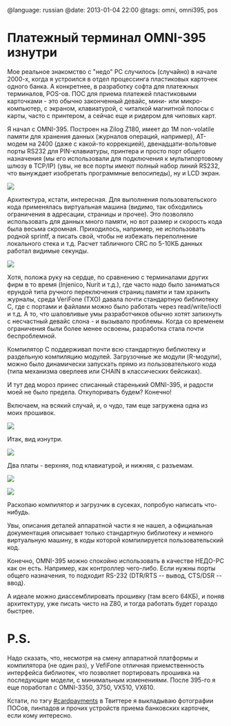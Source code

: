 @language: russian
@date: 2013-01-04 22:00
@tags: omni, omni395, pos

Платежный терминал OMNI-395 изнутри
===================================

Мое реальное знакомство с "недо" PC случилось (случайно) в начале 2000-х, когда
я устроился в отдел процессинга пластиковых карточек одного банка. А конкретнее,
в разработку софта для платежных терминалов, POS-ов. ПОС для приема платежей
пластиковыми карточками - это обычно законченный девайс, мини- или микро-
компьютер, с экраном, клавиатурой, с читалкой магнитной полосы с карты,
часто с принтером, а сейчас еще и ридером для чиповых карт.

Я начал с OMNI-395. Построен на Zilog Z180, имеет до 1М non-volatile памяти
для хранения данных (журналов операций, например), AT-модем на 2400 (даже
с какой-то коррекцией), двенадцати-вольтовые порты RS232 для PIN-клавиатуры,
принтера и просто порт общего назначения (мы его использовали для
подключения к мультипортовому шлюзу в TCP/IP) (увы, не все порты имеют полный
набор линий RS232, что вынуждает изобретать программные велосипеды), ну и LCD
экран.

![](IMG_1621.JPG)

Архитектура, кстати, интересная. Для выполнения пользовательского кода
применялась виртуальная машина (видимо, так обходились ограничения в адресации,
страницы и прочее). Это позволяло использовать для данных много памяти, но вот
размер и скорость кода была весьма скромная. Приходилось, например, не
использовать родной sprintf, а писать свой, чтобы не избежать переполнение
локального стека и т.д. Расчет табличного CRC по 5-10КБ данных работал видимые
секунды.

![](IMG_1622.JPG)

Хотя, положа руку на сердце, по сравнению с терминалами других фирм
в то время (Injenico, Nurit и т.д.), где часто надо было заниматься ерундой типа
ручного переключения страниц памяти и там хранить журналы, среда VeriFone (TXO)
давала почти стандартную библиотеку C, где с портами и файлами можно было 
работать через read/write/ioctl и т.д. А то, что шаловливые умы разработчиков 
обычно хотят запихнуть с несчастный девайс слона - и вызывало проблемы. 
Когда со временем ограничения были более менее освоены, разработка стала почти 
беспроблемной.

Компилятор С поддерживал почти всю стандартную библиотеку и раздельную
компиляцию модулей. Загрузочные же модули (R-модули), можно было динамически
запускать прямо из пользователького кода (типа механизма оверлеев или CHAIN
в классических бейсиках).

И тут дед мороз принес списанный старенький OMNI-395, и радости моей не было
предела. Откупоривать будем? Конечно!

Включаем, на всякий случай, и, о чудо, там еще загружена одна из моих прошивок.

![](IMG_1623.JPG)

Итак, вид изнутри.

![](IMG_1624.JPG)

Два платы - верхняя, под клавиатурой, и нижняя, с разъемам.

![](IMG_1635.JPG)

![](IMG_1636.JPG)

Раскопаю компилятор и загрузчик в сусеках, попробую написать что-нибудь.

Увы, описания деталей аппаратной части я не нашел, а официальная документация 
описывает только стандартную библиотеку и немного виртуальную машину, в коды
которой компилируется пользовательский код.

Конечно, OMNI-395 можно спокойно использовать в качестве НЕДО-PC как он есть.
Например, как контроллер чего-либо. Если нужны порты общего назначения, то
подходит RS-232 (DTR/RTS -- вывод, CTS/DSR -- ввод).

А идеале можно диассемблировать прошивку (там всего 64КБ), и поняв архитектуру,
уже писать чисто на Z80, и тогда работать будет гораздо быстрее.

P.S.
===

Надо сказать, что, несмотря на смену аппаратной платформы и компилятора
(не один раз), у VefiFone отличная приемственность интерфейса библиотек, 
что позволяет портировать прошивка на последующие модели, с минимальным
изменениями. После 395-го я еще поработал с OMNI-3350, 3750, VX510, VX610.

Кстати, по тэгу [#cardpayments][] в Твиттере я выкладываю фотографии ПОСов,
пинпадов и прочих устройств приема банковских карточек, если кому интересно.

[#cardpayments]: https://twitter.com/search?q=%23cardpayments&src=hash
